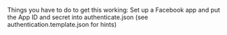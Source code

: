 Things you have to do to get this working:
Set up a Facebook app and put the App ID and secret into authenticate.json (see authentication.template.json for hints)
